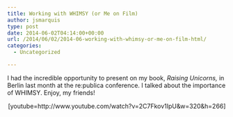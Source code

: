 ```yaml
---
title: Working with WHIMSY (or Me on Film)
author: jsmarquis
type: post
date: 2014-06-02T04:14:00+00:00
url: /2014/06/02/2014-06-working-with-whimsy-or-me-on-film-html/
categories:
  - Uncategorized

---
```

I had the incredible opportunity to present on my book, _Raising Unicorns,_ in Berlin last month at the re:publica conference. I talked about the importance of WHIMSY. Enjoy, my friends!

<div class="separator" style="clear:both;text-align:center;">
  [youtube=http://www.youtube.com/watch?v=2C7Fkov1IpU&w=320&h=266]
</div>